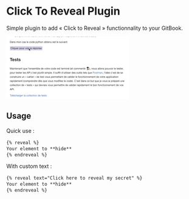 # Click To Reveal Plugin

Simple plugin to add  « Click to Reveal » functionnality to your GitBook.

![Preview](./preview.gif)

## Usage

Quick use :

```
{% reveal %}
Your element to **hide**
{% endreveal %}
```

With custom text :

```
{% reveal text="Click here to reveal my secret" %}
Your element to **hide**
{% endreveal %}
```